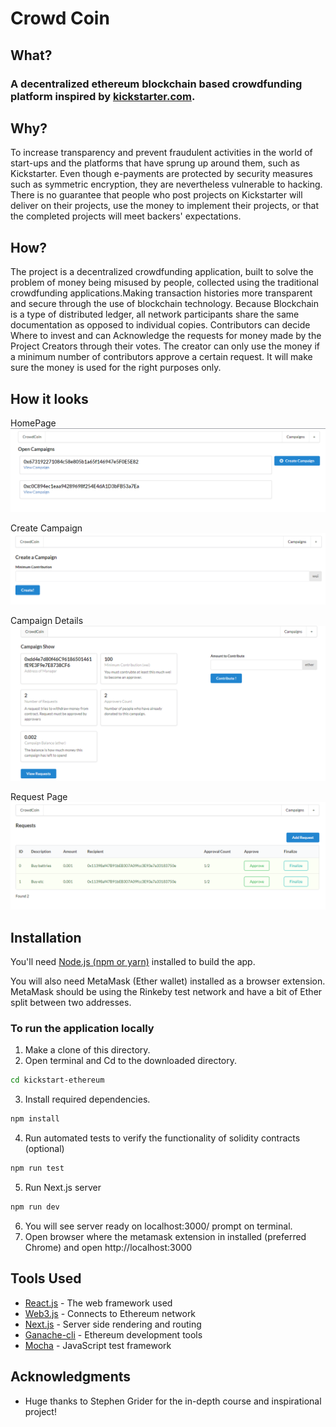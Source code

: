 # Crowd Coin

## What?
### A decentralized ethereum blockchain based crowdfunding platform inspired by [kickstarter.com](https://www.kickstarter.com).

## Why?
To increase transparency and prevent fraudulent activities in the world of start-ups and the platforms that have sprung up around them, such as Kickstarter. Even though e-payments are protected by security measures such as symmetric encryption, they are nevertheless vulnerable to hacking. There is no guarantee that people who post projects on Kickstarter will deliver on their projects, use the money to implement their projects, or that the completed projects will meet backers' expectations. 

## How?

The project is a decentralized crowdfunding application, built to solve the problem of money being misused by people, collected using the traditional crowdfunding applications.Making transaction histories more transparent and secure through the use of blockchain technology. Because Blockchain is a type of distributed ledger, all network participants share the same documentation as opposed to individual copies. Contributors can decide Where to invest and can Acknowledge the requests for money made by the Project Creators through their votes. The creator can only use the money if a minimum number of contributors approve a certain request. It will make sure the money is used for the right purposes only.

## How it looks

HomePage
![HomePage.png](images/HomePage.png)

Create Campaign
![CreateCampaign](images/CreateCampaign.png)

Campaign Details
![CampaignDetails](images/CampaignPage.png)

Request Page
![RequestPage](images/Request.png)

## Installation

You'll need [Node.js (npm or yarn)](https://docs.npmjs.com/getting-started) installed to build the app.

You will also need MetaMask (Ether wallet) installed as a browser extension. MetaMask should be using the Rinkeby test network and have a bit of Ether split between two addresses.

### To run the application locally

1. Make a clone of this directory.
2. Open terminal and Cd to the downloaded directory.
```sh
cd kickstart-ethereum
```
3. Install required dependencies.
```sh
npm install
```
4. Run automated tests to verify the functionality of solidity contracts (optional)
```sh
npm run test
```
5. Run Next.js server
```sh
npm run dev
```
6. You will see server ready on localhost:3000/  prompt on terminal.
7. Open browser where the metamask extension in installed (preferred Chrome) and open http://localhost:3000

## Tools Used
* [React.js](https://reactjs.org/docs/getting-started.html) - The web framework used
* [Web3.js](https://web3js.readthedocs.io/en/v1.2.4/) - Connects to Ethereum network
* [Next.js](https://nextjs.org/docs) - Server side rendering and routing
* [Ganache-cli](https://github.com/trufflesuite/ganache-cli) - Ethereum development tools
* [Mocha](https://mochajs.org/#getting-started) - JavaScript test framework

## Acknowledgments
* Huge thanks to Stephen Grider for the in-depth course and inspirational project!
